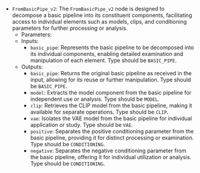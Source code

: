 - `FromBasicPipe_v2`: The `FromBasicPipe_v2` node is designed to decompose a basic pipeline into its constituent components, facilitating access to individual elements such as models, clips, and conditioning parameters for further processing or analysis.
    - Parameters:
    - Inputs:
        - `basic_pipe`: Represents the basic pipeline to be decomposed into its individual components, enabling detailed examination and manipulation of each element. Type should be `BASIC_PIPE`.
    - Outputs:
        - `basic_pipe`: Returns the original basic pipeline as received in the input, allowing for its reuse or further manipulation. Type should be `BASIC_PIPE`.
        - `model`: Extracts the model component from the basic pipeline for independent use or analysis. Type should be `MODEL`.
        - `clip`: Retrieves the CLIP model from the basic pipeline, making it available for separate operations. Type should be `CLIP`.
        - `vae`: Isolates the VAE model from the basic pipeline for individual application or study. Type should be `VAE`.
        - `positive`: Separates the positive conditioning parameter from the basic pipeline, providing it for distinct processing or examination. Type should be `CONDITIONING`.
        - `negative`: Separates the negative conditioning parameter from the basic pipeline, offering it for individual utilization or analysis. Type should be `CONDITIONING`.
